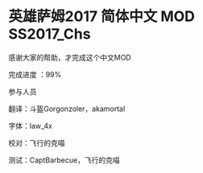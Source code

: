 ﻿# 英雄萨姆2017 简体中文 MOD  SS2017_Chs
感谢大家的帮助，才完成这个中文MOD


完成进度 ：99%

参与人员

翻译：斗盔Gorgonzoler，akamortal

字体：law_4x

校对：飞行的克喵

测试：CaptBarbecue，飞行的克喵

